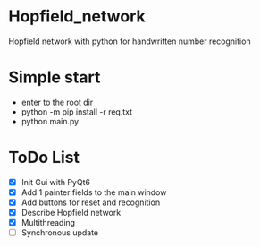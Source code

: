 # Hopfield_network
Hopfield network with python for handwritten number recognition

# Simple start
- enter to the root dir
- python -m pip install -r req.txt
- python main.py

# ToDo List
- [x] Init Gui with PyQt6
- [x] Add 1 painter fields to the main window
- [x] Add buttons for reset and recognition
- [x] Describe Hopfield network
- [x] Multithreading
- [ ] Synchronous update